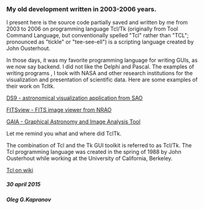### My old development written in 2003-2006 years.

I present here is the source code partially saved and written by me
from 2003 to 2006 on programming language Tcl/Tk (originally from
Tool Command Language, but conventionally spelled "Tcl" rather than
"TCL"; pronounced as "tickle" or "tee-see-ell") is a scripting language
created by John Ousterhout.

In those days, it was my favorite programming language for writing GUIs,
as we now say backend. I did not like the Delphi and Pascal.
The examples of writing programs , I took with NASA and other
research institutions for the visualization and presentation of
scientific data. Here are some examples of their work on Tcltk.

[DS9 - astronomical visualization application from SAO](http://ds9.si.edu/site/Home.html)

[FITSview - FITS image viewer from NRAO](http://www.nrao.edu/software/fitsview/)

[GAIA - Graphical Astronomy and Image Analysis Tool](http://astro.dur.ac.uk/~pdraper/gaia/gaia.html)

Let me remind you what and where did TclTk.

The combination of Tcl and the Tk GUI toolkit is referred to as Tcl/Tk.
The Tcl programming language was created in the spring of 1988 by John
Ousterhout while working at the University of California, Berkeley.

[Tcl on wiki](https://en.wikipedia.org/wiki/Tcl)

##### 30 april 2015

##### Oleg G.Kapranov
